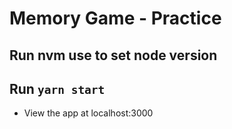 
# Memory Game - Practice

## Run nvm use to set node version

## Run `yarn start`
- View the app at localhost:3000

